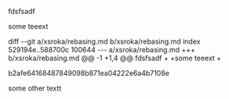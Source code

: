 fdsfsadf

some teeext

diff --git a/xsroka/rebasing.md b/xsroka/rebasing.md
index 529194e..588700c 100644
--- a/xsroka/rebasing.md
+++ b/xsroka/rebasing.md
@@ -1 +1,4 @@
 fdsfsadf
+
+some teeext
+

b2afe64168487849098b871ea04222e6a4b7108e

some other textt
